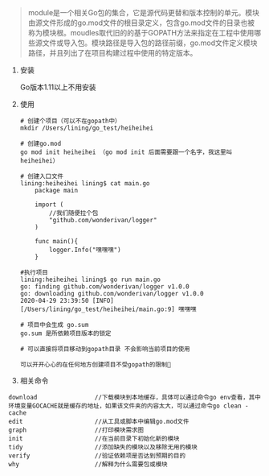 > module是一个相关Go包的集合，它是源代码更替和版本控制的单元。模块由源文件形成的go.mod文件的根目录定义，包含go.mod文件的目录也被称为模块根。moudles取代旧的的基于GOPATH方法来指定在工程中使用哪些源文件或导入包。模块路径是导入包的路径前缀，go.mod文件定义模块路径，并且列出了在项目构建过程中使用的特定版本。

1. 安装

    Go版本1.11以上不用安装

2. 使用
    
    ```
    # 创建个项目（可以不在gopath中）
    mkdir /Users/lining/go_test/heiheihei

    # 创建go.mod 
    go mod init heiheihei （go mod init 后面需要跟一个名字，我这里叫heiheihei）

    # 创建入口文件
    lining:heiheihei lining$ cat main.go 
        package main

        import (
            //我们随便拉个包
            "github.com/wonderivan/logger"
        )

        func main(){
            logger.Info("嘿嘿嘿")
        }
    
    #执行项目
    lining:heiheihei lining$ go run main.go 
    go: finding github.com/wonderivan/logger v1.0.0
    go: downloading github.com/wonderivan/logger v1.0.0
    2020-04-29 23:39:50 [INFO] [/Users/lining/go_test/heiheihei/main.go:9] 嘿嘿嘿

    # 项目中会生成 go.sum
    go.sum 是所依赖项目版本的锁定

    # 可以直接将项目移动到gopath目录 不会影响当前项目的使用

    可以开开心心的在任何地方创建项目不受gopath的限制🎉

    ```

3. 相关命令
```
download                //下载模块到本地缓存，具体可以通过命令go env查看，其中环境变量GOCACHE就是缓存的地址，如果该文件夹的内容太大，可以通过命令go clean -cache
edit                    //从工具或脚本中编辑go.mod文件
graph                   //打印模块需求图
init                    //在当前目录下初始化新的模块
tidy                    //添加缺失的模块以及移除无用的模块
verify                  //验证依赖项是否达到预期的目的
why                     //解释为什么需要包或模块
```